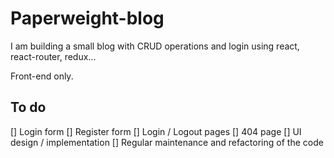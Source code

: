 # Paperweight-blog

I am building a small blog with CRUD operations and login using react, react-router, redux...

Front-end only.

## To do

[] Login form
[] Register form
[] Login / Logout pages
[] 404 page
[] UI design / implementation
[] Regular maintenance and refactoring of the code
